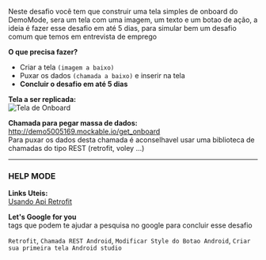 Neste desafio você tem que construir uma tela simples de onboard do DemoMode, sera um tela com uma imagem, um texto e um botao de ação, a ideia é fazer esse desafio em até 5 dias, para simular bem um desafio comum que temos em entrevista de emprego


**O que precisa fazer?**
- Criar a tela ```(imagem a baixo)```
- Puxar os dados ```(chamada a baixo)``` e inserir na tela
- **Concluir o desafio em até 5 dias**


**Tela a ser replicada:**  
![Tela de Onboard](https://user-images.githubusercontent.com/58302592/182049090-eb62ffa6-734c-40a4-9738-e71af689eabc.png)

**Chamada para pegar massa de dados:** http://demo5005169.mockable.io/get_onboard   
Para puxar os dados desta chamada é aconselhavel usar uma biblioteca de chamadas do tipo REST (retrofit, voley ...)

---

### HELP MODE

**Links Uteis:**  
[Usando Api Retrofit](http://mobimais.com.br/blog/retrofit-2-consumir-json-no-android/)


**Let's Google for you**  
tags que podem te ajudar a pesquisa no google para concluir esse desafio

```Retrofit```, ```Chamada REST Android```, ```Modificar Style do Botao Android```, ```Criar sua primeira tela Android studio```

